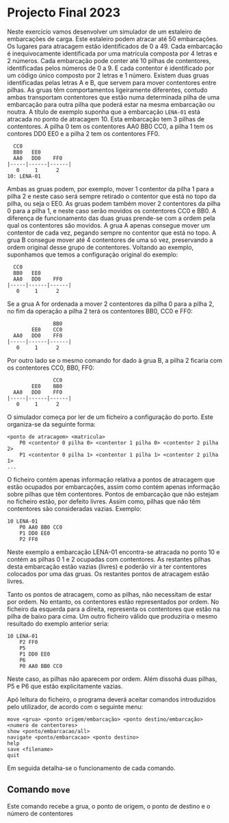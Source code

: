 # Projecto Final 2023

Neste exercício vamos desenvolver um simulador de um estaleiro de embarcações de carga. 
Este estaleiro podem atracar até 50 embarcações. Os lugares para atracagem estão identificados de 0 a 49. Cada embarcação é inequivocamente identificada por uma matrícula composta por 4 letras e 2 números. 
Cada embarcação pode conter até 10 pilhas de contentores, identificadas pelos números de 0 a 9. E cada contentor é identificado por um código único composto por 2 letras e 1 número.
Existem duas gruas identificadas pelas letras A e B, que servem para mover contentores entre pilhas. As gruas têm comportamentos ligeiramente diferentes, contudo ambas transportam contentores que estão numa determinada pilha de uma embarcação para outra pilha que poderá estar na mesma embarcação ou noutra. A título de exemplo suponha que a embarcação `LENA-01` está atracada no ponto de atracagem 10. Esta embarcação tem 3 pilhas de contentores. A pilha 0 tem os contentores AA0 BB0 CC0, a pilha 1 tem os contores DD0 EE0 e a pilha 2 tem os contentores FF0.
```
  CC0
  BB0   EE0
  AA0   DD0    FF0
|-----|------|------|
   0     1      2
10: LENA-01
```

Ambas as gruas podem, por exemplo, mover 1 contentor da pilha 1 para a pilha 2 e neste caso será sempre retirado o contentor que está no topo da pilha, ou seja o EE0. As gruas podem também mover 2 contentores da pilha 0 para a pilha 1, e neste caso serão movidos os contentores CC0 e BB0.
A diferença de funcionamento das duas gruas prende-se com a ordem pela qual os contentores são movidos. A grua A apenas consegue mover um contentor de cada vez, pegando sempre no contentor que está no topo. A grua B consegue mover até 4 contentores de uma só vez, preservando a ordem original desse grupo de contentores. Voltando ao exemplo, suponhamos que temos a configuração original do exemplo:
```
  CC0
  BB0   EE0
  AA0   DD0    FF0
|-----|------|------|
   0     1      2
```
   
Se a grua A for ordenada a mover 2 contentores da pilha 0 para a pilha 2, no fim da operação a pilha 2 terá os contentores BB0, CC0 e FF0:
```
               BB0
        EE0    CC0
  AA0   DD0    FF0
|-----|------|------|
   0     1      2
```
Por outro lado se o mesmo comando for dado à grua B, a pilha 2 ficaria com os contentores CC0, BB0, FF0:
```
               CC0
        EE0    BB0
  AA0   DD0    FF0
|-----|------|------|
   0     1      2 
```

O simulador começa por ler de um ficheiro a configuração do porto. Este organiza-se da seguinte forma:
```
<ponto de atracagem> <matricula>
	P0 <contentor 0 pilha 0> <contentor 1 pilha 0> <contentor 2 pilha 2>
	P1 <contentor 0 pilha 1> <contentor 1 pilha 1> <contentor 2 pilha 1>
...
```
O ficheiro contém apenas informação relativa a pontos de atracagem que estão ocupados por embarcações, assim como contém apenas informação sobre pilhas que têm contentores. Pontos de embarcação que não estejam no ficheiro estão, por defeito livres. Assim como, pilhas que não têm contentores são consideradas vazias. Exemplo:
```
10 LENA-01
	P0 AA0 BB0 CC0
	P1 DD0 EE0
	P2 FF0
```
Neste exemplo a embarcação LENA-01 encontra-se atracada no ponto 10 e contém as pilhas 0 1 e 2 ocupadas com contentores. As restantes pilhas desta embarcação estão vazias (livres) e poderão vir a ter contentores colocados por uma das gruas. Os restantes pontos de atracagem estão livres.

Tanto os pontos de atracagem, como as pilhas, não necessitam de estar por ordem. No entanto, os contentores estão representados por ordem. No ficheiro da esquerda para a direita, representa os contentores que estão na pilha de baixo para cima. Um outro ficheiro válido que produziria o mesmo resultado do exemplo anterior seria:
```
10 LENA-01
	P2 FF0
	P5
	P1 DD0 EE0	
	P6
	P0 AA0 BB0 CC0
```
Neste caso, as pilhas não aparecem por ordem. Além dissohá duas pilhas, P5 e P6 que estão explicitamente vazias.


Apó leitura do ficheiro, o programa deverá aceitar comandos introduzidos pelo utilizador, de acordo com o seguinte menu:
```
move <grua> <ponto origem/embarcação> <ponto destino/embarcação> <numero de contentores>
show <ponto/embarcacao/all>
navigate <ponto/embarcacao> <ponto destino>
help
save <filename>
quit
```
Em seguida detalha-se o funcionamento de cada comando.

## Comando `move`
Este comando recebe a grua, o ponto de origem, o ponto de destino e o número de contentores








